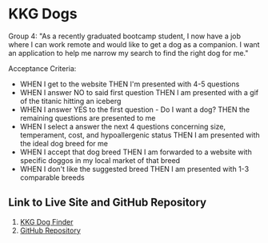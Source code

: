 # KKG Dogs

Group 4: "As a recently graduated bootcamp student, I now have a job where I can work remote and would like to get a dog as a companion. I want an application to help me narrow my search to find the right dog for me."



Acceptance Criteria:
* WHEN I get to the website
THEN I'm presented with 4-5 questions
* WHEN I answer NO to said first question
THEN I am presented with a gif of the titanic hitting an iceberg
* WHEN I answer YES to the first question  - Do I want a dog?
THEN the remaining questions are presented to me 
* WHEN I select a answer the next 4 questions concerning size, temperament, cost, and hypoallergenic status
THEN I am presented with the ideal dog breed for me
* WHEN I accept that dog breed
THEN I am forwarded to a website with specific doggos in my local market of that breed
* WHEN I don't like the suggested breed
THEN I am presented with 1-3 comparable breeds

## Link to Live Site and GitHub Repository
1. [KKG Dog Finder](https://kstayslc.github.io/KKG-Dogs/)
2. [GitHub Repository](https://github.com/KStaySLC/KKG-Dogs)


